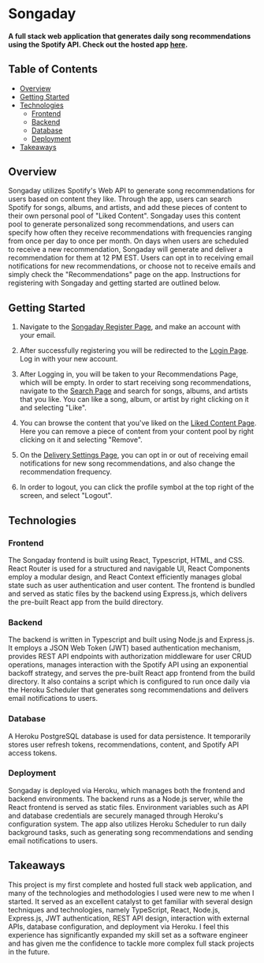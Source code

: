 # Songaday

#### A full stack web application that generates daily song recommendations using the Spotify API. Check out the hosted app [here](https://songaday-c55568279e83.herokuapp.com).

## Table of Contents
- [Overview](#overview)
- [Getting Started](#getting-started)
- [Technologies](#technologies)
  - [Frontend](#frontend)
  - [Backend](#backend)
  - [Database](#backend)
  - [Deployment](#backend)
- [Takeaways](#takeaways)

## Overview
Songaday utilizes Spotify's Web API to generate song recommendations for users based on content they like. Through the app, users can search Spotify for songs, albums, and artists, and add these pieces of content to their own personal pool of "Liked Content". Songaday uses this content pool to generate personalized song recommendations, and users can specify how often they receive recommendations with frequencies ranging from once per day to once per month. On days when users are scheduled to receive a new recommendation, Songaday will generate and deliver a recommendation for them at 12 PM EST. Users can opt in to receiving email notifications for new recommendations, or choose not to receive emails and simply check the "Recommendations" page on the app. Instructions for registering with Songaday and getting started are outlined below.

## Getting Started
1. Navigate to the [Songaday Register Page](https://songaday-c55568279e83.herokuapp.com/auth/register), and make an account with your email.

2. After successfully registering you will be redirected to the [Login Page](https://songaday-c55568279e83.herokuapp.com/auth/login). Log in with your new account.

3. After Logging in, you will be taken to your Recommendations Page, which will be empty. In order to start receiving song recommendations, navigate to the [Search Page](https://songaday-c55568279e83.herokuapp.com/search/songs) and search for songs, albums, and artists that you like. You can like a song, album, or artist by right clicking on it and selecting "Like".

4. You can browse the content that you've liked on the [Liked Content Page](https://songaday-c55568279e83.herokuapp.com/content/songs). Here you can remove a piece of content from your content pool by right clicking on it and selecting "Remove".

5. On the [Delivery Settings Page](https://songaday-c55568279e83.herokuapp.com/settings), you can opt in or out of receiving email notifications for new song recommendations, and also change the recommendation frequency.

6. In order to logout, you can click the profile symbol at the top right of the screen, and select "Logout".

## Technologies

### Frontend
The Songaday frontend is built using React, Typescript, HTML, and CSS. React Router is used for a structured and navigable UI, React Components employ a modular design, and React Context efficiently manages global state such as user authentication and user content. The frontend is bundled and served as static files by the backend using Express.js, which delivers the pre-built React app from the build directory.

### Backend
The backend is written in Typescript and built using Node.js and Express.js. It employs a JSON Web Token (JWT) based authentication mechanism, provides REST API endpoints with authorization middleware for user CRUD operations, manages interaction with the Spotify API using an exponential backoff strategy, and serves the pre-built React app frontend from the build directory. It also contains a script which is configured to run once daily via the Heroku Scheduler that generates song recommendations and delivers email notifications to users.

### Database
A Heroku PostgreSQL database is used for data persistence. It temporarily stores user refresh tokens, recommendations, content, and Spotify API access tokens.

### Deployment
Songaday is deployed via Heroku, which manages both the frontend and backend environments. The backend runs as a Node.js server, while the React frontend is served as static files. Environment variables such as API and database credentials are securely managed through Heroku's configuration system. The app also utilizes Heroku Scheduler to run daily background tasks, such as generating song recommendations and sending email notifications to users.
   
## Takeaways
This project is my first complete and hosted full stack web application, and many of the technologies and methodologies I used were new to me when I started. It served as an excellent catalyst to get familiar with several design techniques and technologies, namely TypeScript, React, Node.js, Express.js, JWT authentication, REST API design, interaction with external APIs, database configuration, and deployment via Heroku. I feel this experience has significantly expanded my skill set as a software engineer and has given me the confidence to tackle more complex full stack projects in the future.